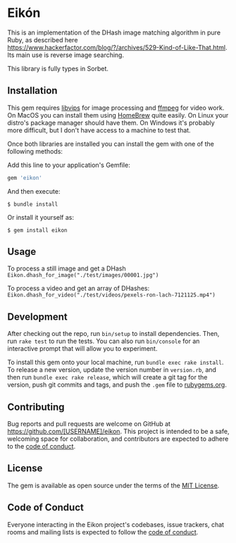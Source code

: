 # Eikón

This is an implementation of the DHash image matching algorithm in pure Ruby, as described here
https://www.hackerfactor.com/blog/?/archives/529-Kind-of-Like-That.html. Its main use is reverse
image searching.

This library is fully types in Sorbet.

## Installation

This gem requires [libvips](https://www.libvips.org) for image processing and [ffmpeg](https://ffmpeg.org) for video work. On MacOS you can install them using [HomeBrew](https://brew.sh) quite easily. On Linux your distro's package manager should have them. On Windows it's probably more difficult, but I don't have access to a machine to test that.

Once both libraries are installed you can install the gem with one of the following methods:

Add this line to your application's Gemfile:

```ruby
gem 'eikon'
```

And then execute:

    $ bundle install

Or install it yourself as:

    $ gem install eikon

## Usage

To process a still image and get a DHash
`Eikon.dhash_for_image("./test/images/00001.jpg")`

To process a video and get an array of DHashes:
`Eikon.dhash_for_video("./test/videos/pexels-ron-lach-7121125.mp4")`

## Development

After checking out the repo, run `bin/setup` to install dependencies. Then, run `rake test` to run the tests. You can also run `bin/console` for an interactive prompt that will allow you to experiment.

To install this gem onto your local machine, run `bundle exec rake install`. To release a new version, update the version number in `version.rb`, and then run `bundle exec rake release`, which will create a git tag for the version, push git commits and tags, and push the `.gem` file to [rubygems.org](https://rubygems.org).

## Contributing

Bug reports and pull requests are welcome on GitHub at https://github.com/[USERNAME]/eikon. This project is intended to be a safe, welcoming space for collaboration, and contributors are expected to adhere to the [code of conduct](https://github.com/[USERNAME]/eikon/blob/master/CODE_OF_CONDUCT.md).


## License

The gem is available as open source under the terms of the [MIT License](https://opensource.org/licenses/MIT).

## Code of Conduct

Everyone interacting in the Eikon project's codebases, issue trackers, chat rooms and mailing lists is expected to follow the [code of conduct](https://github.com/[USERNAME]/eikon/blob/master/CODE_OF_CONDUCT.md).
